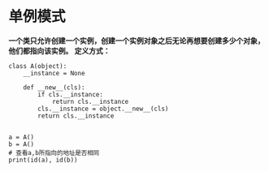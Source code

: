 # 单例模式
**一个类只允许创建一个实例，创建一个实例对象之后无论再想要创建多少个对象，他们都指向该实例。**
**定义方式：**

```eval-python
class A(object):
    __instance = None

    def __new__(cls):
        if cls.__instance:
            return cls.__instance
        cls.__instance = object.__new__(cls)
        return cls.__instance


a = A()
b = A()
# 查看a,b所指向的地址是否相同
print(id(a), id(b))

```

